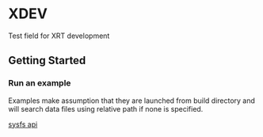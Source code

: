 # XDEV
Test field for XRT development

## Getting Started

### Run an example

Examples make assumption that they are launched from build directory and will search data files using relative path if none is specified.

[sysfs api](./xdev/dev/xrt/examples/hal/sysfs)
